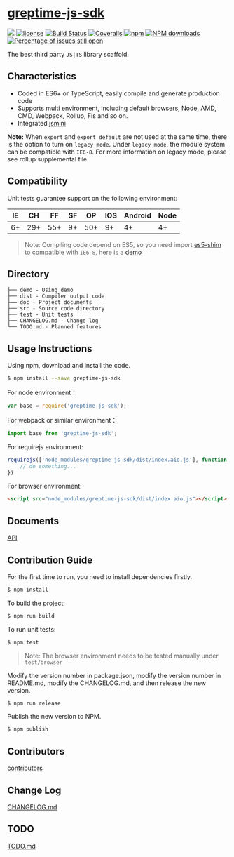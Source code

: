 # [greptime-js-sdk](https://github.com/alili/greptime-js-sdk)
[![](https://img.shields.io/badge/Powered%20by-jslib%20base-brightgreen.svg)](https://github.com/yanhaijing/jslib-base)
[![license](https://img.shields.io/badge/license-MIT-blue.svg)](https://github.com/alili/greptime-js-sdk/blob/master/LICENSE)
[![Build Status](https://travis-ci.org/alili/greptime-js-sdk.svg?branch=master)](https://travis-ci.org/alili/greptime-js-sdk)
[![Coveralls](https://img.shields.io/coveralls/alili/greptime-js-sdk.svg)](https://coveralls.io/github/alili/greptime-js-sdk)
[![npm](https://img.shields.io/badge/npm-0.1.0-orange.svg)](https://www.npmjs.com/package/greptime-js-sdk)
[![NPM downloads](http://img.shields.io/npm/dm/greptime-js-sdk.svg?style=flat-square)](http://www.npmtrends.com/greptime-js-sdk)
[![Percentage of issues still open](http://isitmaintained.com/badge/open/alili/greptime-js-sdk.svg)](http://isitmaintained.com/project/alili/greptime-js-sdk "Percentage of issues still open")

The best third party `JS|TS` library scaffold. 

## Characteristics

- Coded in ES6+ or TypeScript, easily compile and generate production code
- Supports multi environment, including default browsers, Node, AMD, CMD, Webpack, Rollup, Fis and so on.
- Integrated [jsmini](https://github.com/jsmini)

**Note:** When `export` and `export default` are not used at the same time, there is the option to 
turn on `legacy mode`. Under `legacy mode`, the module system can be compatible with `IE6-8`. For more information on legacy mode, 
please see rollup supplemental file. 

## Compatibility
Unit tests guarantee support on the following environment:

| IE   | CH   | FF   | SF   | OP   | IOS  | Android   | Node  |
| ---- | ---- | ---- | ---- | ---- | ---- | ---- | ----- |
| 6+   | 29+ | 55+  | 9+   | 50+  | 9+   | 4+   | 4+ |

> Note: Compiling code depend on ES5, so you need import [es5-shim](http://github.com/es-shims/es5-shim/) to compatible with `IE6-8`, here is a [demo](./demo/demo-global.html)

## Directory
```
├── demo - Using demo
├── dist - Compiler output code
├── doc - Project documents
├── src - Source code directory
├── test - Unit tests
├── CHANGELOG.md - Change log
└── TODO.md - Planned features
```

## Usage Instructions

Using npm, download and install the code. 

```bash
$ npm install --save greptime-js-sdk
```

For node environment：

```js
var base = require('greptime-js-sdk');
```

For webpack or similar environment：

```js
import base from 'greptime-js-sdk';
```

For requirejs environment:

```js
requirejs(['node_modules/greptime-js-sdk/dist/index.aio.js'], function (base) {
    // do something...
})
```

For browser environment:

```html
<script src="node_modules/greptime-js-sdk/dist/index.aio.js"></script>
```

## Documents
[API](./doc/api.md)

## Contribution Guide
For the first time to run, you need to install dependencies firstly.

```bash
$ npm install
```

To build the project:

```bash
$ npm run build
```

To run unit tests:

```bash
$ npm test
```

> Note: The browser environment needs to be tested manually under ```test/browser```

Modify the version number in package.json, modify the version number in README.md, modify the CHANGELOG.md, and then release the new version.

```bash
$ npm run release
```

Publish the new version to NPM.

```bash
$ npm publish
```

## Contributors

[contributors](https://github.com/alili/greptime-js-sdk/graphs/contributors)

## Change Log
[CHANGELOG.md](./CHANGELOG.md)

## TODO
[TODO.md](./TODO.md)